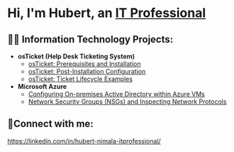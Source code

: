 <h1>Hi, I'm Hubert, an <a href="https://linkedin.com/in/hubert-nimala-itprofessional/">IT Professional </a></h1>

<h2>👨‍💻 Information Technology Projects:</h2>

- <b>osTicket (Help Desk Ticketing System)</b>
  - [osTicket: Prerequisites and Installation](https://github.com/hnimala6/osticket-prereqs)
  - [osTicket: Post-Installation Configuration](https://github.com/hnimala6/post-install-config)
  - [osTicket: Ticket Lifecycle Examples](https://github.com/hnimala6/ticket-lifecycle)
- <b>Microsoft Azure</b>
  - [Configuring On-premises Active Directory within Azure VMs](https://github.com/hnimala6/configure-ad)
  - [Network Security Groups (NSGs) and Inspecting Network Protocols](https://github.com/hnimala6/azure-network-protocols)

<h2>🤳Connect with me:</h2>

https://linkedin.com/in/hubert-nimala-itprofessional/

